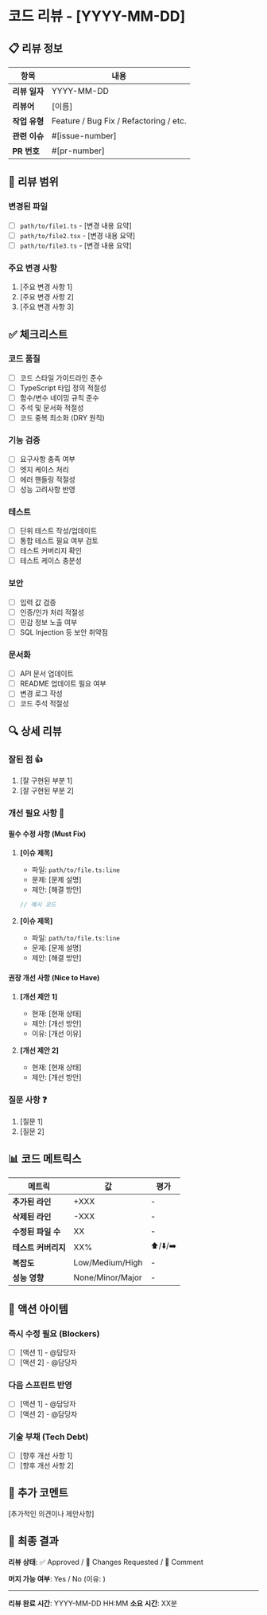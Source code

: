 # 코드 리뷰 - [YYYY-MM-DD]

## 📋 리뷰 정보

| 항목 | 내용 |
|------|------|
| **리뷰 일자** | YYYY-MM-DD |
| **리뷰어** | [이름] |
| **작업 유형** | Feature / Bug Fix / Refactoring / etc. |
| **관련 이슈** | #[issue-number] |
| **PR 번호** | #[pr-number] |

## 📝 리뷰 범위

### 변경된 파일
- [ ] `path/to/file1.ts` - [변경 내용 요약]
- [ ] `path/to/file2.tsx` - [변경 내용 요약]
- [ ] `path/to/file3.ts` - [변경 내용 요약]

### 주요 변경 사항
1. [주요 변경 사항 1]
2. [주요 변경 사항 2]
3. [주요 변경 사항 3]

## ✅ 체크리스트

### 코드 품질
- [ ] 코드 스타일 가이드라인 준수
- [ ] TypeScript 타입 정의 적절성
- [ ] 함수/변수 네이밍 규칙 준수
- [ ] 주석 및 문서화 적절성
- [ ] 코드 중복 최소화 (DRY 원칙)

### 기능 검증
- [ ] 요구사항 충족 여부
- [ ] 엣지 케이스 처리
- [ ] 에러 핸들링 적절성
- [ ] 성능 고려사항 반영

### 테스트
- [ ] 단위 테스트 작성/업데이트
- [ ] 통합 테스트 필요 여부 검토
- [ ] 테스트 커버리지 확인
- [ ] 테스트 케이스 충분성

### 보안
- [ ] 입력 값 검증
- [ ] 인증/인가 처리 적절성
- [ ] 민감 정보 노출 여부
- [ ] SQL Injection 등 보안 취약점

### 문서화
- [ ] API 문서 업데이트
- [ ] README 업데이트 필요 여부
- [ ] 변경 로그 작성
- [ ] 코드 주석 적절성

## 🔍 상세 리뷰

### 잘된 점 👍
1. [잘 구현된 부분 1]
2. [잘 구현된 부분 2]

### 개선 필요 사항 🔧

#### 필수 수정 사항 (Must Fix)
1. **[이슈 제목]**
   - 파일: `path/to/file.ts:line`
   - 문제: [문제 설명]
   - 제안: [해결 방안]
   ```typescript
   // 예시 코드
   ```

2. **[이슈 제목]**
   - 파일: `path/to/file.ts:line`
   - 문제: [문제 설명]
   - 제안: [해결 방안]

#### 권장 개선 사항 (Nice to Have)
1. **[개선 제안 1]**
   - 현재: [현재 상태]
   - 제안: [개선 방안]
   - 이유: [개선 이유]

2. **[개선 제안 2]**
   - 현재: [현재 상태]
   - 제안: [개선 방안]

### 질문 사항 ❓
1. [질문 1]
2. [질문 2]

## 📊 코드 메트릭스

| 메트릭 | 값 | 평가 |
|--------|-----|------|
| **추가된 라인** | +XXX | - |
| **삭제된 라인** | -XXX | - |
| **수정된 파일 수** | XX | - |
| **테스트 커버리지** | XX% | ⬆️/⬇️/➡️ |
| **복잡도** | Low/Medium/High | - |
| **성능 영향** | None/Minor/Major | - |

## 🎯 액션 아이템

### 즉시 수정 필요 (Blockers)
- [ ] [액션 1] - @담당자
- [ ] [액션 2] - @담당자

### 다음 스프린트 반영
- [ ] [액션 1] - @담당자
- [ ] [액션 2] - @담당자

### 기술 부채 (Tech Debt)
- [ ] [향후 개선 사항 1]
- [ ] [향후 개선 사항 2]

## 💬 추가 코멘트

[추가적인 의견이나 제안사항]

## 📌 최종 결과

**리뷰 상태**: ✅ Approved / 🔄 Changes Requested / 💬 Comment

**머지 가능 여부**: Yes / No (이유: )

---

**리뷰 완료 시간**: YYYY-MM-DD HH:MM
**소요 시간**: XX분